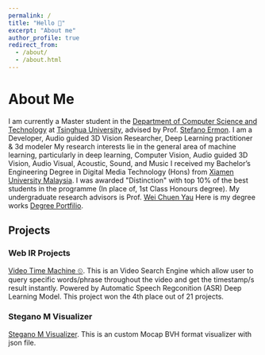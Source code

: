 ```yaml
---
permalink: /
title: "Hello 👋"
excerpt: "About me"
author_profile: true
redirect_from: 
  - /about/
  - /about.html
---
```


# About Me
I am currently a Master student in the [Department of Computer Science and Technology](https://www.cs.tsinghua.edu.cn/csen/) at [Tsinghua University](https://www.tsinghua.edu.cn/en/), advised by Prof. [Stefano Ermon](https://cs.stanford.edu/~ermon/).
I am a Developer, Audio guided 3D Vision Researcher, Deep Learning practitioner & 3d modeler
My research interests lie in the general area of machine learning, particularly in deep learning, Computer Vision, Audio guided 3D Vision, Audio Visual, Acoustic, Sound, and Music
I received my Bachelor’s Engineering Degree in Digital Media Technology (Hons) from [Xiamen University Malaysia](https://www.xmu.edu.my). I was awarded "Distinction" with top 10% of the best students in the programme (In place of, 1st Class Honours degree). My undergraduate research advisors is Prof. [Wei Chuen Yau](https://ieeexplore.ieee.org/author/37667757400)
Here is my degree works [Degree Portfilio](https://qiwen98.github.io/files/Portfolio_2020(mini).pdf "Degree Portfilio").


## Projects
### Web IR Projects 
[Video Time Machine ⏲](https://share.streamlit.io/qiwen98/webir/main.py/).
This is an Video Search Engine which allow user to query specific words/phrase throughout the video and get the timestamp/s result instantly. Powered by Automatic Speech Regconition (ASR) Deep Learning Model. This project won the 4th place out of 21 projects.

### Stegano M Visualizer  
[Stegano M Visualizer](https://github.com/qiwen98/Stegano_M_Vis).
This is an custom Mocap BVH format visualizer with json file.

